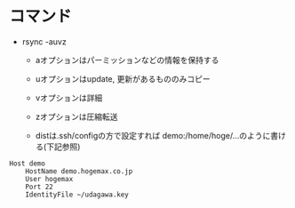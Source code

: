 # コマンド
- rsync -auvz <src> <dist>

    - aオプションはパーミッションなどの情報を保持する
    - uオプションはupdate, 更新があるもののみコピー
    - vオプションは詳細
    - zオプションは圧縮転送

    - distは.ssh/configの方で設定すれば demo:/home/hoge/...のように書ける(下記参照)

```
Host demo
    HostName demo.hogemax.co.jp
    User hogemax 
    Port 22
    IdentityFile ~/udagawa.key
```



